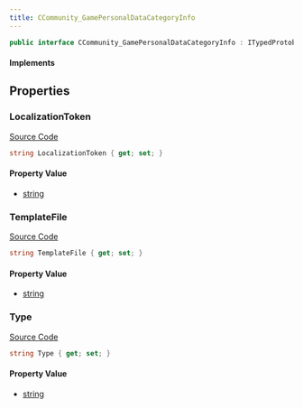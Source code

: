 ```yaml
---
title: CCommunity_GamePersonalDataCategoryInfo
---
```


```csharp
public interface CCommunity_GamePersonalDataCategoryInfo : ITypedProtobuf<CCommunity_GamePersonalDataCategoryInfo>, INativeHandle
```

#### Implements

## Properties

### LocalizationToken

[Source Code](https://github.com/swiftly-solution/swiftlys2/blob/main/managed/src/SwiftlyS2.Generated/Protobufs/Interfaces/CCommunity_GamePersonalDataCategoryInfo.cs#L16)

```csharp
string LocalizationToken { get; set; }
```

#### Property Value

- [string](https://learn.microsoft.com/dotnet/api/system.string)

### TemplateFile

[Source Code](https://github.com/swiftly-solution/swiftlys2/blob/main/managed/src/SwiftlyS2.Generated/Protobufs/Interfaces/CCommunity_GamePersonalDataCategoryInfo.cs#L19)

```csharp
string TemplateFile { get; set; }
```

#### Property Value

- [string](https://learn.microsoft.com/dotnet/api/system.string)

### Type

[Source Code](https://github.com/swiftly-solution/swiftlys2/blob/main/managed/src/SwiftlyS2.Generated/Protobufs/Interfaces/CCommunity_GamePersonalDataCategoryInfo.cs#L13)

```csharp
string Type { get; set; }
```

#### Property Value

- [string](https://learn.microsoft.com/dotnet/api/system.string)


